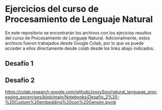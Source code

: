 # Ejercicios del curso de Procesamiento de Lenguaje Natural

En este repositorio se encontrarán los archivos con los ejecicios resultos del curso de Procesamiento de Lenguaje Natural.
Adicionalmente, estos archivos fueron trabajados desde Google Colab, por lo que se puede acceder a ellos directamente desde colab desde los links abajo indicados.

## Desafío 1

## Desafío 2
https://colab.research.google.com/github/JossySoo/natural_language_processing_excercises/blob/main/Notebooks/Desafio_2%20-%20Custom%20embedding%20con%20Gensim.ipynb
